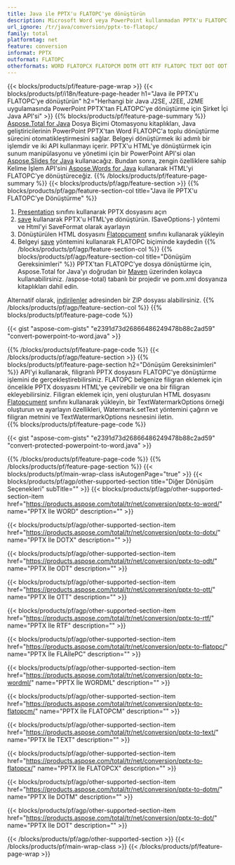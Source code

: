 ```yaml
---
title: Java ile PPTX'u FLATOPC'ye dönüştürün
description: Microsoft Word veya PowerPoint kullanmadan PPTX'u FLATOPC'a Aktarmak için Java API
url_ignore: /tr/java/conversion/pptx-to-flatopc/
family: total
platformtag: net
feature: conversion
informat: PPTX
outformat: FLATOPC
otherformats: WORD FLATOPCX FLATOPCM DOTM OTT RTF FLATOPC TEXT DOT ODT DOTX WORDML
---
```

{{< blocks/products/pf/feature-page-wrap >}}
{{< blocks/products/pf/i18n/feature-page-header h1="Java ile PPTX'u FLATOPC'ye dönüştürün" h2="Herhangi bir Java J2SE, J2EE, J2ME uygulamasında PowerPoint PPTX'tan FLATOPC'ye dönüştürme için Şirket İçi Java API'si" >}}
{{% blocks/products/pf/feature-page-summary %}}
[Aspose.Total for Java](https://products.aspose.com/total/java/) Dosya Biçimi Otomasyonu kitaplıkları, Java geliştiricilerinin PowerPoint PPTX'tan Word FLATOPC'a toplu dönüştürme sürecini otomatikleştirmesini sağlar. Belgeyi dönüştürmek iki adımlı bir işlemdir ve iki API kullanmayı içerir. PPTX'u HTML'ye dönüştürmek için sunum manipülasyonu ve yönetimi için bir PowerPoint API'si olan [Aspose.Slides for Java](https://products.aspose.com/slides/java/) kullanacağız. Bundan sonra, zengin özelliklere sahip Kelime İşlem API'sini [Aspose.Words for Java](https://products.aspose.com/words/java/) kullanarak HTML'yi FLATOPC'ye dönüştüreceğiz.
{{% /blocks/products/pf/feature-page-summary  %}}
{{< blocks/products/pf/agp/feature-section >}}
{{% blocks/products/pf/agp/feature-section-col title="Java ile PPTX'u FLATOPC'ye Dönüştürme" %}}
1. [Presentation](https://apireference.aspose.com/slides/java/com.aspose.slides/Presentation) sınıfını kullanarak PPTX dosyasını açın
2. [save](https://apireference.aspose.com/slides/java/com.aspose.slides/Presentation#save-java.lang.String-int-com.aspose.slides) kullanarak PPTX'u HTML'ye dönüştürün. ISaveOptions-) yöntemi ve Html'yi SaveFormat olarak ayarlayın
3. Dönüştürülen HTML dosyasını [Flatopcument](https://apireference.aspose.com/words/java/com.aspose.words/Flatopcument) sınıfını kullanarak yükleyin
4. Belgeyi [save](https://apireference.aspose.com/words/java/com.aspose.words/Flatopcument#save(java.lang.String,int)) yöntemini kullanarak FLATOPC biçiminde kaydedin
{{% /blocks/products/pf/agp/feature-section-col %}}
{{% blocks/products/pf/agp/feature-section-col title="Dönüşüm Gereksinimleri" %}}
PPTX'tan FLATOPC'ye dosya dönüştürme için, Aspose.Total for Java'yı doğrudan bir [Maven](https://repository.aspose.com/webapp/#/artifacts/browse/tree/General/repo/com/aspose) üzerinden kolayca kullanabilirsiniz. /aspose-total) tabanlı bir projedir ve pom.xml dosyanıza kitaplıkları dahil edin.

Alternatif olarak, [indirilenler](https://downloads.aspose.com/total/java) adresinden bir ZIP dosyası alabilirsiniz.
{{% /blocks/products/pf/agp/feature-section-col %}}
{{% blocks/products/pf/feature-page-code %}}

{{< gist "aspose-com-gists" "e2391d73d26866486249478b88c2ad59" "convert-powerpoint-to-word.java" >}}


{{% /blocks/products/pf/feature-page-code %}}
{{< /blocks/products/pf/agp/feature-section >}}
{{% blocks/products/pf/feature-page-section  h2="Dönüşüm Gereksinimleri" %}}
API'yi kullanarak, filigranlı PPTX dosyasını FLATOPC'ye dönüştürme işlemini de gerçekleştirebilirsiniz. FLATOPC belgenize filigran eklemek için öncelikle PPTX dosyasını HTML'ye çevirebilir ve ona bir filigran ekleyebilirsiniz. Filigran eklemek için, yeni oluşturulan HTML dosyasını [Flatopcument](https://apireference.aspose.com/words/java/com.aspose.words/Flatopcument) sınıfını kullanarak yükleyin, bir TextWatermarkOptions örneği oluşturun ve ayarlayın özellikleri, Watermark.setText yöntemini çağırın ve filigran metnini ve TextWatermarkOptions nesnesini iletin.  
{{% blocks/products/pf/feature-page-code %}}

{{< gist "aspose-com-gists" "e2391d73d26866486249478b88c2ad59" "convert-protected-powerpoint-to-word.java" >}}

{{% /blocks/products/pf/feature-page-code  %}}
{{% /blocks/products/pf/feature-page-section %}}
{{< blocks/products/pf/main-wrap-class isAutogenPage="true" >}}
{{< blocks/products/pf/agp/other-supported-section title="Diğer Dönüşüm Seçenekleri" subTitle="" >}}
{{< blocks/products/pf/agp/other-supported-section-item href="https://products.aspose.com/total/tr/net/conversion/pptx-to-word/" name="PPTX İle WORD" description="" >}}

{{< blocks/products/pf/agp/other-supported-section-item href="https://products.aspose.com/total/tr/net/conversion/pptx-to-dotx/" name="PPTX İle DOTX" description="" >}}

{{< blocks/products/pf/agp/other-supported-section-item href="https://products.aspose.com/total/tr/net/conversion/pptx-to-odt/" name="PPTX İle ODT" description="" >}}

{{< blocks/products/pf/agp/other-supported-section-item href="https://products.aspose.com/total/tr/net/conversion/pptx-to-ott/" name="PPTX İle OTT" description="" >}}

{{< blocks/products/pf/agp/other-supported-section-item href="https://products.aspose.com/total/tr/net/conversion/pptx-to-rtf/" name="PPTX İle RTF" description="" >}}

{{< blocks/products/pf/agp/other-supported-section-item href="https://products.aspose.com/total/tr/net/conversion/pptx-to-flatopc/" name="PPTX İle FLAİlePC" description="" >}}

{{< blocks/products/pf/agp/other-supported-section-item href="https://products.aspose.com/total/tr/net/conversion/pptx-to-wordml/" name="PPTX İle WORDML" description="" >}}

{{< blocks/products/pf/agp/other-supported-section-item href="https://products.aspose.com/total/tr/net/conversion/pptx-to-flatopcm/" name="PPTX İle FLATOPCM" description="" >}}

{{< blocks/products/pf/agp/other-supported-section-item href="https://products.aspose.com/total/tr/net/conversion/pptx-to-text/" name="PPTX İle TEXT" description="" >}}

{{< blocks/products/pf/agp/other-supported-section-item href="https://products.aspose.com/total/tr/net/conversion/pptx-to-flatopcx/" name="PPTX İle FLATOPCX" description="" >}}

{{< blocks/products/pf/agp/other-supported-section-item href="https://products.aspose.com/total/tr/net/conversion/pptx-to-dotm/" name="PPTX İle DOTM" description="" >}}

{{< blocks/products/pf/agp/other-supported-section-item href="https://products.aspose.com/total/tr/net/conversion/pptx-to-dot/" name="PPTX İle DOT" description="" >}}


{{< /blocks/products/pf/agp/other-supported-section >}}
{{< /blocks/products/pf/main-wrap-class >}}
{{< /blocks/products/pf/feature-page-wrap >}}